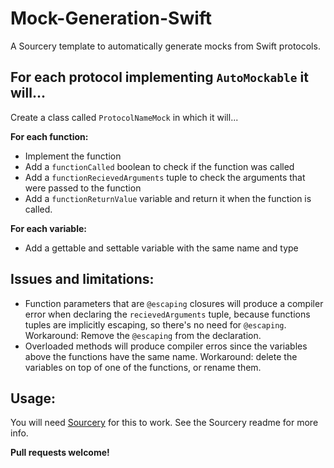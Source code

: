 # Mock-Generation-Swift
A Sourcery template to automatically generate mocks from Swift protocols.

## For each protocol implementing `AutoMockable` it will...
Create a class called `ProtocolNameMock` in which it will...

**For each function:**
 - Implement the function
 - Add a `functionCalled` boolean to check if the function was called
 - Add a `functionRecievedArguments` tuple to check the arguments that were passed to the function
 - Add a `functionReturnValue` variable and return it when the function is called.
 
**For each variable:**
 - Add a gettable and settable variable with the same name and type

## Issues and limitations:
* Function parameters that are `@escaping` closures will produce a compiler error when declaring the `recievedArguments` tuple, because functions tuples are implicitly escaping, so there's no need for `@escaping`. Workaround: Remove the `@escaping` from the declaration.
* Overloaded methods will produce compiler erros since the variables above the functions have the same name. Workaround: delete the variables on top of one of the functions, or rename them.

## Usage:
You will need [Sourcery](https://github.com/krzysztofzablocki/Sourcery/) for this to work. See the Sourcery readme for more info.

**Pull requests welcome!**
